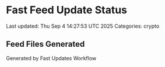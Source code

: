 # Fast Feed Update Status
Last updated: Thu Sep  4 14:27:53 UTC 2025
Categories: crypto

## Feed Files Generated

Generated by Fast Updates Workflow
